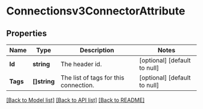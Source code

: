 # Connectionsv3ConnectorAttribute

## Properties
Name | Type | Description | Notes
------------ | ------------- | ------------- | -------------
**Id** | **string** | The header id. | [optional] [default to null]
**Tags** | **[]string** | The list of tags for this connection. | [optional] [default to null]

[[Back to Model list]](../README.md#documentation-for-models) [[Back to API list]](../README.md#documentation-for-api-endpoints) [[Back to README]](../README.md)

